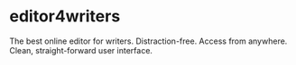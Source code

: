 # editor4writers
The best online editor for writers. Distraction-free. Access from anywhere. Clean, straight-forward user interface.

